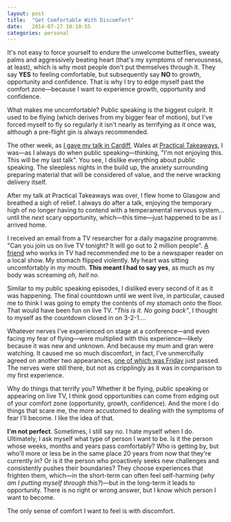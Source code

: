 ```yaml
---
layout: post
title:  "Get Comfortable With Discomfort"
date:   2014-07-27 10:10:55
categories: personal
---
```

It's not easy to force yourself to endure the unwelcome butterflies, sweaty palms and aggressively beating heart (that's my symptoms of nervousness, at least), which is why most people don't put themselves through it. They say <strong>YES</strong> to feeling comfortable, but subsequently say <strong>NO</strong> to growth, opportunity and confidence. That is why I try to edge myself past the comfort zone—because I want to experience growth, opportunity and confidence.

What makes me uncomfortable? Public speaking is the biggest culprit. It used to be flying (which derives from my bigger fear of motion), but I've forced myself to fly so regularly it isn't nearly as terrifying as it once was, although a pre-flight gin is always recommended.

The other week, as <a href="http://insurancebyjack.co.uk/news/2014/07/24/practical-takeaways.html">I gave my talk in Cardiff</a>, Wales at <a href="http://practicaltakeaways.co.uk">Practical Takeaways</a>, I was—as I always do when public speaking—thinking, "I'm not enjoying this. This will be my last talk". You see, I dislike everything about public speaking. The sleepless nights in the build up, the anxiety surrounding preparing material that will be considered of value, and the nerve wracking delivery itself.

After my talk at Practical Takeaways was over, I flew home to Glasgow and breathed a sigh of relief. I always do after a talk, enjoying the temporary high of no longer having to contend with a temperamental nervous system… until the <em>next</em> scary opportunity, which—this time—just happened to be as I arrived home.

I received an email from a TV researcher for a daily magazine programme. "Can you join us on live TV tonight? It will go out to 2 million people". <a href="http://twitter.com/hellorogue">A friend</a> who works in TV had recommended me to be a newspaper reader on a local show. My stomach flipped violently. My heart was sitting uncomfortably in my mouth. <strong>This meant I had to say yes</strong>, as much as my body was screaming <em>oh, hell no</em>.

Similar to my public speaking episodes, I disliked every second of it as it was happening. The final countdown until we went live, in particular, caused me to think I was going to empty the contents of my stomach onto the floor. That would have been fun on live TV. <em>"This is it. No going back"</em>, I thought to myself as the countdown closed in on 3-2-1….

Whatever nerves I've experienced on stage at a conference—and even facing my fear of flying—were multiplied with this experience—likely because it was new and unknown. And because my mum and gran were watching. It caused me so much discomfort, in fact, I've unmercifully agreed on another two appearances, <a href="https://twitter.com/danrubin/status/492720040324898816">one of which was Friday</a> just passed. The nerves were still there, but not as cripplingly as it was in comparison to my first experience.

Why do things that terrify you? Whether it be flying, public speaking or appearing on live TV, I think good opportunities can come from edging out of your comfort zone (opportunity, growth, confidence). And the more I do things that scare me, the more accustomed to dealing with the symptoms of fear I'll become. I like the idea of that.

<strong>I'm not perfect</strong>. Sometimes, I still say no. I hate myself when I do. Ultimately, I ask myself what type of person I want to be. Is it the person whose weeks, months and years pass comfortably? Who is getting by, but who'll more or less be in the same place 20 years from now that they're currently in? Or is it the person who proactively seeks new challenges and consistently pushes their boundaries? They choose experiences that frighten them, which—in the short-term can often feel self-harming (<em>why am I putting myself through this?</em>)—but in the long-term it leads to opportunity. There is no right or wrong answer, but I know which person I want to become.

The only sense of comfort I want to feel is with discomfort.